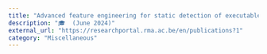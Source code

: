 ```yaml
---
title: "Advanced feature engineering for static detection of executable packing"
description: "🎓  (June 2024)"
external_url: "https://researchportal.rma.ac.be/en/publications?1"
category: "Miscellaneous"
---
```


